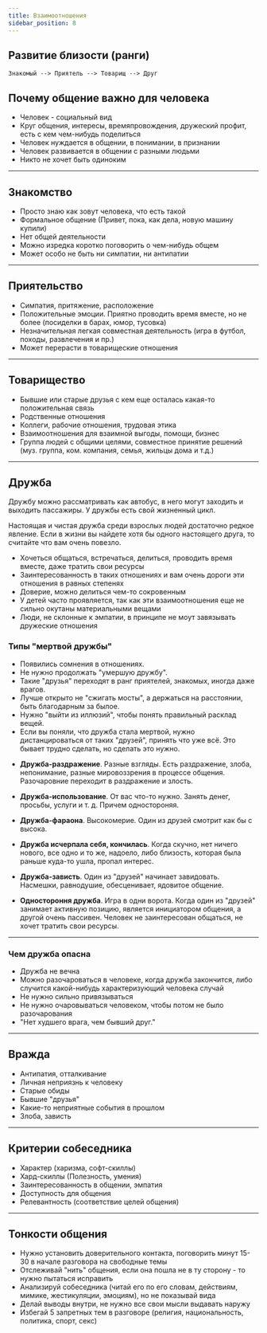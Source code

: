 ```yaml
---
title: Взаимоотношения
sidebar_position: 8
---
```


## Развитие близости (ранги)

```
Знакомый --> Приятель --> Товарищ --> Друг
```

## Почему общение важно для человека

- Человек - социальный вид
- Круг общения, интересы, времяпровождения, дружеский профит, есть с кем чем-нибудь поделиться
- Человек нуждается в общении, в понимании, в признании
- Человек развивается в общении с разными людьми
- Никто не хочет быть одиноким

---

## Знакомство

- Просто знаю как зовут человека, что есть такой
- Формальное общение (Привет, пока, как дела, новую машину купили)
- Нет общей деятельности
- Можно изредка коротко поговорить о чем-нибудь общем
- Может особо не быть ни симпатии, ни антипатии

---

## Приятельство

- Симпатия, притяжение, расположение
- Положительные эмоции. Приятно проводить время вместе, но не более (посиделки в барах, юмор, тусовка)
- Незначительная легкая совместная деятельность (игра в футбол, походы, развлечения и пр.)
- Может перерасти в товарищеские отношения

---

## Товарищество

- Бывшие или старые друзья с кем еще осталась какая-то положительная связь
- Родственные отношения
- Коллеги, рабочие отношения, трудовая этика
- Взаимоотношения для взаимной выгоды, помощи, бизнес
- Группа людей с общими целями, совместное принятие решений (муз. группа, ком. компания, семья, жильцы дома и т.д.)

---

## Дружба

Дружбу можно рассматривать как автобус, в него могут заходить и выходить пассажиры. У дружбы есть свой жизненный цикл.

Настоящая и чистая дружба среди взрослых людей достаточно редкое явление. Если в жизни вы найдете хотя бы одного настоящего друга, то считайте что вам очень повезло. 

- Хочеться общаться, встречаться, делиться, проводить время вместе, даже тратить свои ресурсы
- Заинтересованность в таких отношениях и вам очень дороги эти отношения в равных степенях
- Доверие, можно делиться чем-то сокровенным
- У детей часто проявляется, так как эти взаимоотношения еще не сильно окутаны материальными вещами
- Люди, не склонные к эмпатии, в принципе не моут завязывать дружеские отношения

### Типы "мертвой дружбы"

- Появились сомнения в отношениях.
- Не нужно продолжать "умершую дружбу". 
- Такие "друзья" переходят в ранг приятелей, знакомых, иногда даже врагов. 
- Лучше открыто не "сжигать мосты", а держаться на расстоянии, быть благодарным за былое.
- Нужно "выйти из иллюзий", чтобы понять правильный расклад вещей.
- Если вы поняли, что дружба стала мертвой, нужно дистанцироваться от таких "друзей", принять что уже всё. Это бывает трудно сделать, но сделать это нужно. 

* **Дружба-раздражение**. Разные взгляды. Есть раздражение, злоба, непонимание, разные мировоззрения в процессе общения. Разочаровние переходит в раздражение и злость.

* **Дружба-использование**. От вас что-то нужно. Занять денег, просьбы, услуги и т. д. Причем одностороняя.

* **Дружба-фараона**. Высокомерие. Один из друзей смотрит как бы с высока.

* **Дружба исчерпала себя, кончилась**. Когда скучно, нет ничего нового, все одно и то же, надоело, либо близость, которая была раньше куда-то ушла, пропал интерес.

* **Дружба-зависть**. Один из "друзей" начинает завидовать. Насмешки, равнодушие, обесценивает, ядовитое общение.

* **Одностороння дружба**. Игра в одни ворота. Когда один из "друзей" занимает активную позицию, является инициатором общения, а другой очень пассивен. Человек не заинтересован общаться, не хочет тратить свои ресурсы.

---

### Чем дружба опасна

- Дружба не вечна
- Можно разочароваться в человеке, когда дружба закончится, либо случится какой-нибудь характеризующий человека случай
- Не нужно сильно привязываться
- Не нужно очаровываться человеком, чтобы потом не было разочарования
- "Нет худшего врага, чем бывший друг."

---

## Вражда

- Антипатия, отталкивание
- Личная неприязнь к человеку
- Старые обиды
- Бывшие "друзья"
- Какие-то неприятные события в прошлом
- Злоба, зависть

---

## Критерии собеседника

- Характер (харизма, софт-скиллы)
- Хард-скиллы (Полезность, умения) 
- Заинтересованность в общении, эмпатия
- Доступность для общения
- Релевантность (соответствие целей общения)

---

## Тонкости общения

- Нужно установить доверительного контакта, поговорить минут 15-30 в начале разговора на свободные темы
- Отслеживай "нить" общения, если она пошла не в ту сторону - то нужно пытаться исправить
- Анализируй собеседника (читай его по его словам, действиям, мимике, жестикуляции, эмоциям), но не показывай вида
- Делай выводы внутри, не нужно все свои мысли выдавать наружу
- Избегай 5 запретных тем в разговоре (религия, национальность, политика, спорт, секс)
